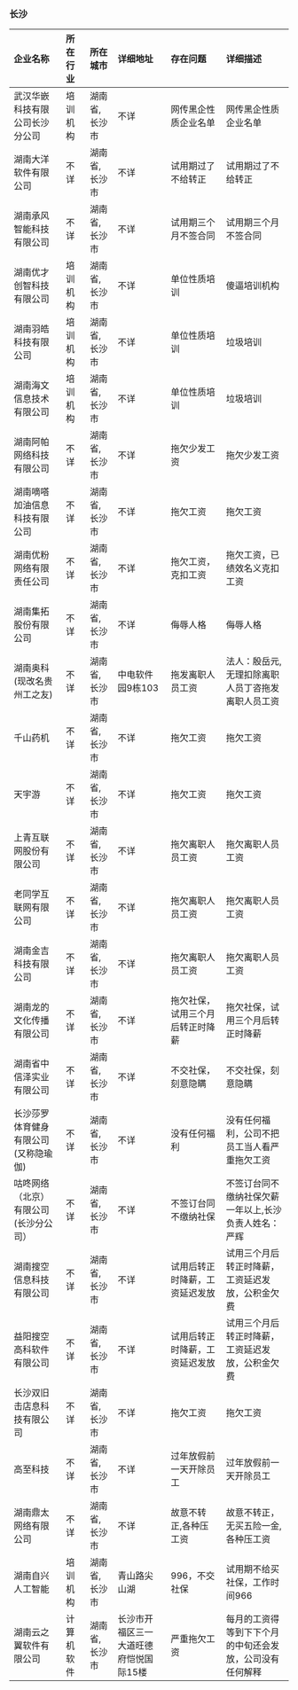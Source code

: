 ### 长沙
| 企业名称 | 所在行业 | 所在城市 | 详细地址 | 存在问题 | 详细描述 |
| :----- | :------ | :------ | :------ | :----- | :------ |
武汉华嵌科技有限公司长沙分公司|培训机构|湖南省,长沙市|不详|网传黑企性质企业名单|网传黑企性质企业名单
湖南大洋软件有限公司|不详|湖南省,长沙市|不详|试用期过了不给转正|试用期过了不给转正
湖南承风智能科技有限公司|不详|湖南省,长沙市|不详|试用期三个月不签合同|试用期三个月不签合同
湖南优才创智科技有限公司|培训机构|湖南省,长沙市|不详|单位性质培训|傻逼培训机构
湖南羽皓科技有限公司|培训机构|湖南省,长沙市|不详|单位性质培训|垃圾培训
湖南海文信息技术有限公司|培训机构|湖南省,长沙市|不详|单位性质培训|垃圾培训
湖南阿帕网络科技有限公司|不详|湖南省,长沙市|不详|拖欠少发工资|拖欠少发工资
湖南嘀嗒加油信息科技有限公司|不详|湖南省,长沙市|不详|拖欠工资|拖欠工资
湖南优粉网络有限责任公司|不详|湖南省,长沙市|不详|拖欠工资，克扣工资|拖欠工资，已绩效名义克扣工资
湖南集拓股份有限公司|不详|湖南省,长沙市|不详|侮辱人格|侮辱人格
湖南奥科(现改名贵州工之友)|不详|湖南省,长沙市|中电软件园9栋103|拖发离职人员工资|法人：殷岳元,无理扣除离职人员丁咨拖发离职人员工资
千山药机|不详|湖南省,长沙市|不详|拖欠工资|拖欠工资
天宇游|不详|湖南省,长沙市|不详|拖欠工资|拖欠工资
上青互联网股份有限公司|不详|湖南省,长沙市|不详|拖欠离职人员工资|拖欠离职人员工资
老同学互联网有限公司|不详|湖南省,长沙市|不详|拖欠离职人员工资|拖欠离职人员工资
湖南金吉科技有限公司|不详|湖南省,长沙市|不详|拖欠离职人员工资|拖欠离职人员工资
湖南龙的文化传播有限公司|不详|湖南省,长沙市|不详|拖欠社保，试用三个月后转正时降薪|拖欠社保，试用三个月后转正时降薪
湖南省中信泽实业有限公司|不详|湖南省,长沙市|不详|不交社保，刻意隐瞒|不交社保，刻意隐瞒
长沙莎罗体育健身有限公司(又称隐瑜伽)|不详|湖南省,长沙市|不详|没有任何福利|没有任何福利，公司不把员工当人看严重拖欠工资
咕咚网络（北京）有限公司(长沙分公司）|不详|湖南省,长沙市|不详|不签订台同不缴纳社保|不签订台同不缴纳社保欠薪一年以上,长沙负责人姓名：严辉
湖南搜空信息科技有限公司|不详|湖南省,长沙市|不详|试用后转正时降薪，工资延迟发放|试用三个月后转正时降薪，工资延迟发放，公积金欠费
益阳搜空高科软件有限公司|不详|湖南省,长沙市|不详|试用后转正时降薪，工资延迟发放|试用三个月后转正时降薪，工资延迟发放，公积金欠费
长沙双旧击店息科技有限公司|不详|湖南省,长沙市|不详|拖欠工资|拖欠工资
高至科技|不详|湖南省,长沙市|不详|过年放假前一天开除员工|过年放假前一天开除员工
湖南鼎太网络有限公司|不详|湖南省,长沙市|不详|故意不转正,各种压工资|故意不转正，无买五险一金,各种压工资
湖南自兴人工智能|培训机构|湖南省,长沙市|青山路尖山湖|996，不交社保|试用期不给买社保，工作时间966
湖南云之翼软件有限公司|计算机软件|湖南省,长沙市|长沙市开福区三一大道旺德府恺悦国际15楼|严重拖欠工资|每月的工资得等到下下个月的中旬还会发放，公司没有任何解释